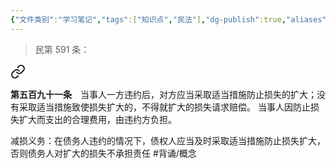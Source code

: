 ```yaml
---
{"文件类别":"学习笔记","tags":["知识点","民法"],"dg-publish":true,"aliases":["减损规则"],"permalink":"/学习笔记studyup/民法总论/减损义务/","dgPassFrontmatter":true,"created":"2024-07-06T17:18:51.094+08:00","updated":"2024-10-26T18:28:30.587+08:00"}
---
```


>民第 591 条：
<div class="transclusion internal-embed is-loaded"><a class="markdown-embed-link" href="////#t591" aria-label="Open link"><svg xmlns="http://www.w3.org/2000/svg" width="24" height="24" viewBox="0 0 24 24" fill="none" stroke="currentColor" stroke-width="2" stroke-linecap="round" stroke-linejoin="round" class="svg-icon lucide-link"><path d="M10 13a5 5 0 0 0 7.54.54l3-3a5 5 0 0 0-7.07-7.07l-1.72 1.71"></path><path d="M14 11a5 5 0 0 0-7.54-.54l-3 3a5 5 0 0 0 7.07 7.07l1.71-1.71"></path></svg></a><div class="markdown-embed">



**第五百九十一条**　当事人一方违约后，对方应当采取适当措施防止损失的扩大；没有采取适当措施致使损失扩大的，不得就扩大的损失请求赔偿。
当事人因防止损失扩大而支出的合理费用，由违约方负担。 

</div></div>


减损义务：在债务人违约的情况下，债权人应当及时采取适当措施防止损失扩大，否则债务人对扩大的损失不承担责任 #背诵/概念 